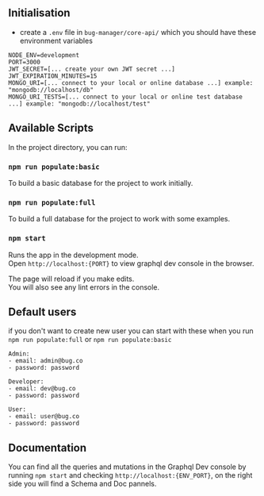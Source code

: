## Initialisation

- create a `.env` file in `bug-manager/core-api/` which you should have these environment variables

```.env
NODE_ENV=development
PORT=3000
JWT_SECRET=[... create your own JWT secret ...]
JWT_EXPIRATION_MINUTES=15
MONGO_URI=[... connect to your local or online database ...] example: "mongodb://localhost/db"
MONGO_URI_TESTS=[... connect to your local or online test database ...] example: "mongodb://localhost/test"
```

## Available Scripts

In the project directory, you can run:

### `npm run populate:basic`

To build a basic database for the project to work initially.

### `npm run populate:full`

To build a full database for the project to work with some examples.

### `npm start`

Runs the app in the development mode.<br>
Open `http://localhost:{PORT}` to view graphql dev console in the browser.

The page will reload if you make edits.<br>
You will also see any lint errors in the console.

## Default users

if you don't want to create new user you can start with these when you run `npm run populate:full` or `npm run populate:basic`
```
Admin:
- email: admin@bug.co
- password: password

Developer:
- email: dev@bug.co
- password: password

User:
- email: user@bug.co
- password: password
```

## Documentation

You can find all the queries and mutations in the Graphql Dev console by running `npm start` and checking `http://localhost:{ENV_PORT}`, on the right side you will find a Schema and Doc pannels.
